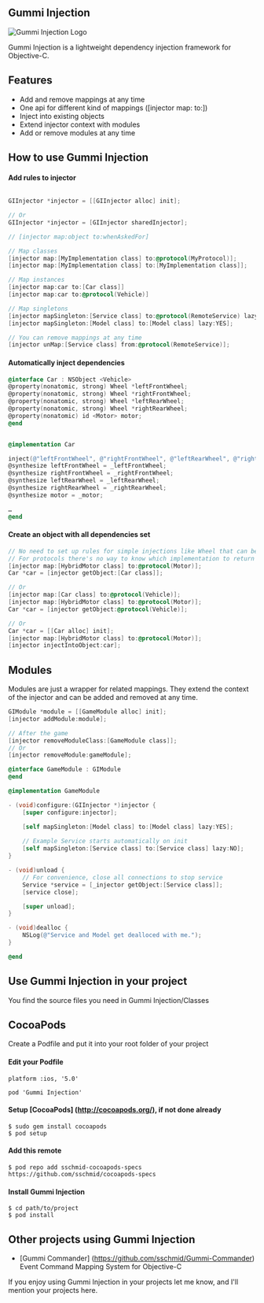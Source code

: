 ## Gummi Injection
![Gummi Injection Logo](http://sschmid.com/Gummi/Gummi-Injection/Gummi-Injection-128.png)

Gummi Injection is a lightweight dependency injection framework for Objective-C.

## Features
* Add and remove mappings at any time
* One api for different kind of mappings ([injector map: to:])
* Inject into existing objects
* Extend injector context with modules
* Add or remove modules at any time

## How to use Gummi Injection

#### Add rules to injector
```objective-c

GIInjector *injector = [[GIInjector alloc] init];

// Or
GIInjector *injector = [GIInjector sharedInjector];

// [injector map:object to:whenAskedFor]

// Map classes
[injector map:[MyImplementation class] to:@protocol(MyProtocol)];
[injector map:[MyImplementation class] to:[MyImplementation class]];

// Map instances
[injector map:car to:[Car class]]
[injector map:car to:@protocol(Vehicle)]

// Map singletons
[injector mapSingleton:[Service class] to:@protocol(RemoteService) lazy:NO];
[injector mapSingleton:[Model class] to:[Model class] lazy:YES];

// You can remove mappings at any time
[injector unMap:[Service class] from:@protocol(RemoteService)];
```

#### Automatically inject dependencies
```objective-c
@interface Car : NSObject <Vehicle>
@property(nonatomic, strong) Wheel *leftFrontWheel;
@property(nonatomic, strong) Wheel *rightFrontWheel;
@property(nonatomic, strong) Wheel *leftRearWheel;
@property(nonatomic, strong) Wheel *rightRearWheel;
@property(nonatomic) id <Motor> motor;
@end


@implementation Car

inject(@"leftFrontWheel", @"rightFrontWheel", @"leftRearWheel", @"rightRearWheel", @"motor");
@synthesize leftFrontWheel = _leftFrontWheel;
@synthesize rightFrontWheel = _rightFrontWheel;
@synthesize leftRearWheel = _leftRearWheel;
@synthesize rightRearWheel = _rightRearWheel;
@synthesize motor = _motor;

…
@end
```

#### Create an object with all dependencies set
```objective-c
// No need to set up rules for simple injections like Wheel that can be created with alloc init.
// For protocols there's no way to know which implementation to return - we need to set up a rule for it.
[injector map:[HybridMotor class] to:@protocol(Motor)];
Car *car = [injector getObject:[Car class]];

// Or
[injector map:[Car class] to:@protocol(Vehicle)];
[injector map:[HybridMotor class] to:@protocol(Motor)];
Car *car = [injector getObject:@protocol(Vehicle)];

// Or
Car *car = [[Car alloc] init];
[injector map:[HybridMotor class] to:@protocol(Motor)];
[injector injectIntoObject:car];
```

## Modules
Modules are just a wrapper for related mappings. They extend the context of the injector and can be added and removed at any time.
```objective-c
GIModule *module = [[GameModule alloc] init];
[injector addModule:module];

// After the game
[injector removeModuleClass:[GameModule class]];
// Or
[injector removeModule:gameModule];
```

```objective-c
@interface GameModule : GIModule
@end

@implementation GameModule

- (void)configure:(GIInjector *)injector {
    [super configure:injector];

    [self mapSingleton:[Model class] to:[Model class] lazy:YES];
    
    // Example Service starts automatically on init
    [self mapSingleton:[Service class] to:[Service class] lazy:NO];
}

- (void)unload {
    // For convenience, close all connections to stop service
    Service *service = [_injector getObject:[Service class]];
    [service close];

    [super unload];
}

- (void)dealloc {
    NSLog(@"Service and Model get dealloced with me.");
}

@end
```

## Use Gummi Injection in your project

You find the source files you need in Gummi Injection/Classes

## CocoaPods
Create a Podfile and put it into your root folder of your project

#### Edit your Podfile
```
platform :ios, '5.0'

pod 'Gummi Injection'
```

#### Setup [CocoaPods] (http://cocoapods.org/), if not done already

```
$ sudo gem install cocoapods
$ pod setup
```

#### Add this remote
```
$ pod repo add sschmid-cocoapods-specs https://github.com/sschmid/cocoapods-specs
```

#### Install Gummi Injection
```
$ cd path/to/project
$ pod install
```

## Other projects using Gummi Injection

* [Gummi Commander] (https://github.com/sschmid/Gummi-Commander) Event Command Mapping System for Objective-C

If you enjoy using Gummi Injection in your projects let me know, and I'll mention your projects here.

